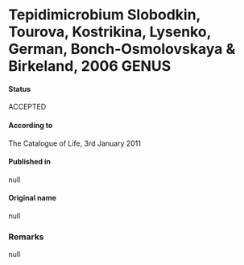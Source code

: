 # Tepidimicrobium Slobodkin, Tourova, Kostrikina, Lysenko, German, Bonch-Osmolovskaya & Birkeland, 2006 GENUS

#### Status
ACCEPTED

#### According to
The Catalogue of Life, 3rd January 2011

#### Published in
null

#### Original name
null

### Remarks
null